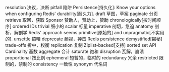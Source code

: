 resolution       决议，决断
pitfall          陷阱
Persistence[持久化]: Know your options when configuring Redis' durability[耐久力].
draft            草图，草案
paginate         分页
retrieve         取回，获取
Sponsor          赞助人，赞助上，赞助
chronologically[按时间顺序] ordered IDs
trivial          细小的
scalar           标量
imperative       剖切，急迫
anatomy          剖析，解剖学
Redis' approach seems primitive[原始的] and unpragmatic[不实用的].
unsettle         搞糟
deprecate        藐视，抨击
Redis persistence demystified[揭秘]
trade-offs       折中，权衡
replication      复制
Ziplist-backed[支持] sorted set API
Cardinality      基数
aggregate        合计
saturate         饱和
disruption       瓦解，崩溃
proportional     按比例
ephemeral        短暂的，临时的
redundancy       冗余
restricted       限制的，禁制的
consistency      一致性
synonym          代名词